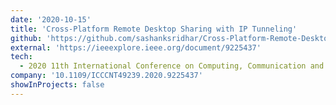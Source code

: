 ```yaml
---
date: '2020-10-15'
title: 'Cross-Platform Remote Desktop Sharing with IP Tunneling'
github: 'https://github.com/sashanksridhar/Cross-Platform-Remote-Desktop-Sharing-with-IP-Tunneling'
external: 'https://ieeexplore.ieee.org/document/9225437'
tech:
  - 2020 11th International Conference on Computing, Communication and Networking Technologies (ICCCNT)
company: '10.1109/ICCCNT49239.2020.9225437'
showInProjects: false
---
```

